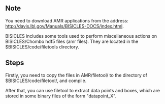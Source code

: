 ## Note
You need to download AMR applications from the address: http://davis.lbl.gov/Manuals/BISICLES-DOCS/index.html.

BISICLES includes some tools used to perform miscellaneous actions on BISICLES/Chombo hdf5 files (amr files). They are located in the $BISICLES/code/filetools directory.

## Steps
Firstly, you need to copy the files in AMR/filetool/ to the directory of $BISICLES/code/filetool/, and compile.

After that, you can use filetool to extract data points and boxes, which are stored in some binary files of the form "datapoint_X".
